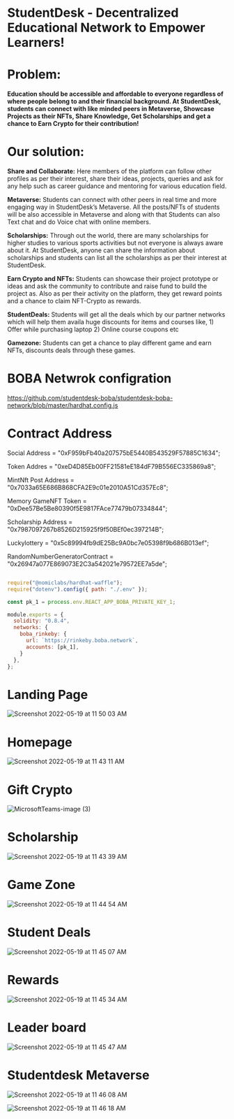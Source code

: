 # StudentDesk - Decentralized Educational Network to Empower Learners!

# Problem: 
**Education should be accessible and affordable to everyone regardless of where people belong to and their financial background. At StudentDesk, students can connect with like minded peers in Metaverse, Showcase Projects as their NFTs, Share Knowledge, Get Scholarships and get a chance to Earn Crypto for their contribution!**

# Our solution:

**Share and Collaborate:** Here members of the platform can follow other profiles as per their interest, share their ideas, projects, queries and ask for any help such as career guidance and mentoring for various education field. 

**Metaverse:** Students can connect with other peers in real time and more engaging way in StudentDesk’s Metaverse. All the posts/NFTs of students will be also accessible in Metaverse and along with that Students can also Text chat and do Voice chat with online members.

**Scholarships:** Through out the world, there are many scholarships for higher studies to various sports activities but not everyone is always aware about it. At StudentDesk, anyone can share the information about scholarships and students can list all the scholarships as per their interest at StudentDesk.

**Earn Crypto and NFTs:** Students can showcase their project prototype or ideas and ask the community to contribute and raise fund to build the project as. Also as per their activity on the platform, they get reward points and a chance to claim NFT-Crypto as rewards.

**StudentDeals:** Students will get all the deals which by our partner networks which will help them availa huge discounts for items and courses like, 1) Offer while purchasing laptop 2) Online course coupons etc 

**Gamezone:** Students can get a chance to play different game and earn NFTs, discounts deals through these games. 

# BOBA Netwrok configration 
https://github.com/studentdesk-boba/studentdesk-boba-network/blob/master/hardhat.config.js

# Contract Address
  Social Address = "0xF959bFb40a207575bE5440B543529F57885C1634";
  
  Token Addres = "0xeD4D85Eb00FF21581eE184dF79B556EC335869a8";
  
  MintNft Post Address = "0x7033a65E686B868CFA2E9c01e2010A51Cd357Ec8";
  
  Memory GameNFT Token = "0xDee57Be5Be80390f5E9817FAce77479b07334844";
  
  Scholarship Address = "0x7987097267b8526D215925f9f50BEf0ec397214B";
  
  Luckylottery = "0x5c89994fb9dE25Bc9A0bc7e05398f9b686B013ef";
  
  RandomNumberGeneratorContract = "0x26947a077E869073E2C3a542021e79572EE7a5de";

```javascript

require("@nomiclabs/hardhat-waffle"); 
require("dotenv").config({ path: "./.env" });

const pk_1 = process.env.REACT_APP_BOBA_PRIVATE_KEY_1;

module.exports = {
  solidity: "0.8.4",
  networks: {
    boba_rinkeby: {
      url: `https://rinkeby.boba.network`,
      accounts: [pk_1],
    }
  },
};


```

# Landing Page
![Screenshot 2022-05-19 at 11 50 03 AM](https://user-images.githubusercontent.com/104611242/169223982-ad313e1d-324f-4044-8b59-88e145e6bf49.png)


# Homepage
![Screenshot 2022-05-19 at 11 43 11 AM](https://user-images.githubusercontent.com/104611242/169224036-5c7fb0a1-a55d-4a5a-987c-1099ad2021d0.png)

# Gift Crypto 
![MicrosoftTeams-image (3)](https://user-images.githubusercontent.com/104611242/169228814-dfde07f2-60ce-4ba6-9b16-decde1255387.png) 


# Scholarship 

![Screenshot 2022-05-19 at 11 43 39 AM](https://user-images.githubusercontent.com/104611242/169224150-607a9991-a16c-4224-b466-994bd0ea7e8e.png)

# Game Zone
![Screenshot 2022-05-19 at 11 44 54 AM](https://user-images.githubusercontent.com/104611242/169224232-44366c26-0a14-48ed-8fcf-c202cda6ea05.png)

# Student Deals
![Screenshot 2022-05-19 at 11 45 07 AM](https://user-images.githubusercontent.com/104611242/169224284-62574ee1-cd5c-4e61-921f-e14653e2842c.png)

# Rewards

![Screenshot 2022-05-19 at 11 45 34 AM](https://user-images.githubusercontent.com/104611242/169224339-445dfe39-ffd7-4e4a-a96f-73a80edf27a2.png)

# Leader board

![Screenshot 2022-05-19 at 11 45 47 AM](https://user-images.githubusercontent.com/104611242/169224455-f2fe826b-5567-4bdc-914c-a30e197d76f9.png)

# Studentdesk Metaverse

![Screenshot 2022-05-19 at 11 46 08 AM](https://user-images.githubusercontent.com/104611242/169224525-8eb3f4ce-69e8-4f61-99f1-d094f26fa19a.png)

![Screenshot 2022-05-19 at 11 46 18 AM](https://user-images.githubusercontent.com/104611242/169224543-72a78fba-22fc-4f11-9ab1-82ad62737c5d.png)


